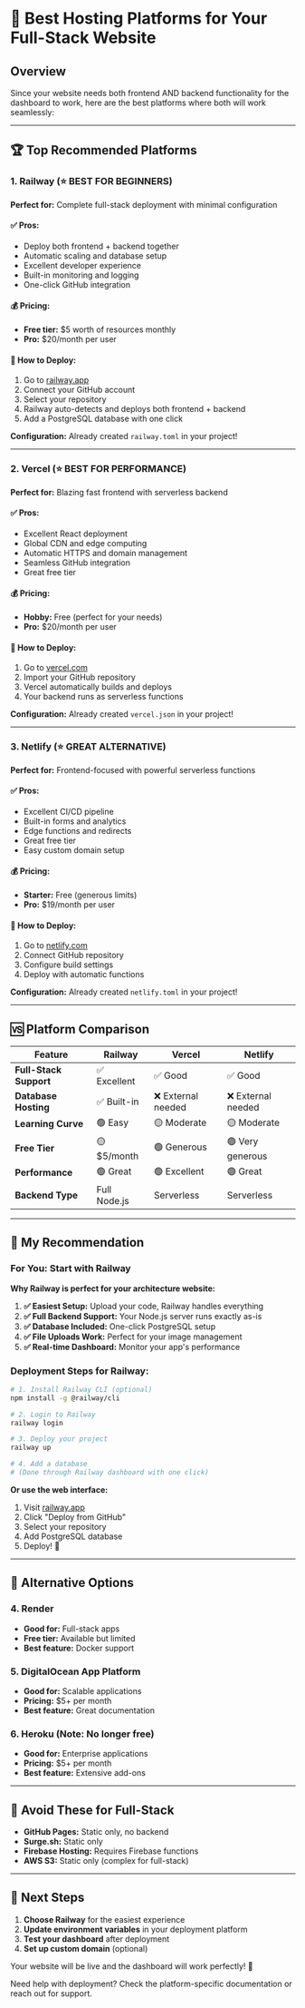 # 🚀 Best Hosting Platforms for Your Full-Stack Website

## Overview

Since your website needs both frontend AND backend functionality for the dashboard to work, here are the best platforms where both will work seamlessly:

---

## 🏆 **Top Recommended Platforms**

### **1. Railway (⭐ BEST FOR BEGINNERS)**

**Perfect for:** Complete full-stack deployment with minimal configuration

#### ✅ **Pros:**
- Deploy both frontend + backend together
- Automatic scaling and database setup
- Excellent developer experience
- Built-in monitoring and logging
- One-click GitHub integration

#### 💰 **Pricing:**
- **Free tier:** $5 worth of resources monthly
- **Pro:** $20/month per user

#### 🚀 **How to Deploy:**
1. Go to [railway.app](https://railway.app)
2. Connect your GitHub account
3. Select your repository
4. Railway auto-detects and deploys both frontend + backend
5. Add a PostgreSQL database with one click

**Configuration:** Already created `railway.toml` in your project!

---

### **2. Vercel (⭐ BEST FOR PERFORMANCE)**

**Perfect for:** Blazing fast frontend with serverless backend

#### ✅ **Pros:**
- Excellent React deployment
- Global CDN and edge computing
- Automatic HTTPS and domain management
- Seamless GitHub integration
- Great free tier

#### 💰 **Pricing:**
- **Hobby:** Free (perfect for your needs)
- **Pro:** $20/month per user

#### 🚀 **How to Deploy:**
1. Go to [vercel.com](https://vercel.com)
2. Import your GitHub repository
3. Vercel automatically builds and deploys
4. Your backend runs as serverless functions

**Configuration:** Already created `vercel.json` in your project!

---

### **3. Netlify (⭐ GREAT ALTERNATIVE)**

**Perfect for:** Frontend-focused with powerful serverless functions

#### ✅ **Pros:**
- Excellent CI/CD pipeline
- Built-in forms and analytics
- Edge functions and redirects
- Great free tier
- Easy custom domain setup

#### 💰 **Pricing:**
- **Starter:** Free (generous limits)
- **Pro:** $19/month per user

#### 🚀 **How to Deploy:**
1. Go to [netlify.com](https://netlify.com)
2. Connect GitHub repository
3. Configure build settings
4. Deploy with automatic functions

**Configuration:** Already created `netlify.toml` in your project!

---

## 🆚 **Platform Comparison**

| Feature | Railway | Vercel | Netlify |
|---------|---------|---------|---------|
| **Full-Stack Support** | ✅ Excellent | ✅ Good | ✅ Good |
| **Database Hosting** | ✅ Built-in | ❌ External needed | ❌ External needed |
| **Learning Curve** | 🟢 Easy | 🟡 Moderate | 🟡 Moderate |
| **Free Tier** | 🟡 $5/month | 🟢 Generous | 🟢 Very generous |
| **Performance** | 🟢 Great | 🟢 Excellent | 🟢 Great |
| **Backend Type** | Full Node.js | Serverless | Serverless |

---

## 🎯 **My Recommendation**

### **For You: Start with Railway**

**Why Railway is perfect for your architecture website:**

1. **✅ Easiest Setup:** Upload your code, Railway handles everything
2. **✅ Full Backend Support:** Your Node.js server runs exactly as-is
3. **✅ Database Included:** One-click PostgreSQL setup
4. **✅ File Uploads Work:** Perfect for your image management
5. **✅ Real-time Dashboard:** Monitor your app's performance

### **Deployment Steps for Railway:**

```bash
# 1. Install Railway CLI (optional)
npm install -g @railway/cli

# 2. Login to Railway
railway login

# 3. Deploy your project
railway up

# 4. Add a database
# (Done through Railway dashboard with one click)
```

**Or use the web interface:**
1. Visit [railway.app](https://railway.app)
2. Click "Deploy from GitHub"
3. Select your repository
4. Add PostgreSQL database
5. Deploy! 🚀

---

## 🔧 **Alternative Options**

### **4. Render**
- **Good for:** Full-stack apps
- **Free tier:** Available but limited
- **Best feature:** Docker support

### **5. DigitalOcean App Platform**
- **Good for:** Scalable applications
- **Pricing:** $5+ per month
- **Best feature:** Great documentation

### **6. Heroku (Note: No longer free)**
- **Good for:** Enterprise applications
- **Pricing:** $5+ per month
- **Best feature:** Extensive add-ons

---

## 🚫 **Avoid These for Full-Stack**

- **GitHub Pages:** Static only, no backend
- **Surge.sh:** Static only
- **Firebase Hosting:** Requires Firebase functions
- **AWS S3:** Static only (complex for full-stack)

---

## 🎉 **Next Steps**

1. **Choose Railway** for the easiest experience
2. **Update environment variables** in your deployment platform
3. **Test your dashboard** after deployment
4. **Set up custom domain** (optional)

Your website will be live and the dashboard will work perfectly! 🌟

Need help with deployment? Check the platform-specific documentation or reach out for support.